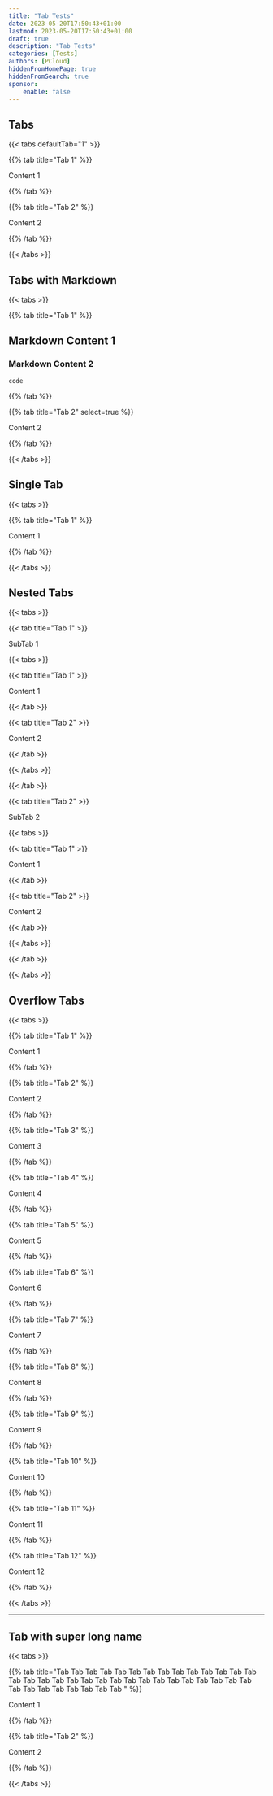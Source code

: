 ```yaml
---
title: "Tab Tests"
date: 2023-05-20T17:50:43+01:00
lastmod: 2023-05-20T17:50:43+01:00
draft: true
description: "Tab Tests"
categories: [Tests]
authors: [PCloud]
hiddenFromHomePage: true
hiddenFromSearch: true
sponsor: 
    enable: false
---
```


<!--more-->

## Tabs 

{{< tabs defaultTab="1" >}}

{{% tab title="Tab 1" %}}

Content 1

{{% /tab %}}

{{% tab title="Tab 2" %}}

Content 2

{{% /tab %}}

{{< /tabs >}}

## Tabs with Markdown

{{< tabs >}}

{{% tab title="Tab 1" %}}

## Markdown Content 1

### Markdown Content 2

```
code
```

{{% /tab %}}

{{% tab title="Tab 2" select=true %}}

Content 2

{{% /tab %}}

{{< /tabs >}}

## Single Tab

{{< tabs >}}

{{% tab title="Tab 1" %}}

Content 1

{{% /tab %}}

{{< /tabs >}}

## Nested Tabs

{{< tabs >}}

{{< tab title="Tab 1" >}}

SubTab 1

{{< tabs >}}

{{< tab title="Tab 1" >}}

Content 1

{{< /tab >}}

{{< tab title="Tab 2" >}}

Content 2

{{< /tab >}}

{{< /tabs >}}

{{< /tab >}}

{{< tab title="Tab 2" >}}

SubTab 2

{{< tabs >}}

{{< tab title="Tab 1" >}}

Content 1

{{< /tab >}}

{{< tab title="Tab 2" >}}

Content 2

{{< /tab >}}

{{< /tabs >}}

{{< /tab >}}

{{< /tabs >}}

## Overflow Tabs

{{< tabs >}}

{{% tab title="Tab 1" %}}

Content 1

{{% /tab %}}

{{% tab title="Tab 2" %}}

Content 2

{{% /tab %}}

{{% tab title="Tab 3" %}}

Content 3

{{% /tab %}}

{{% tab title="Tab 4" %}}

Content 4

{{% /tab %}}

{{% tab title="Tab 5" %}}

Content 5

{{% /tab %}}

{{% tab title="Tab 6" %}}

Content 6

{{% /tab %}}

{{% tab title="Tab 7" %}}

Content 7

{{% /tab %}}

{{% tab title="Tab 8" %}}

Content 8

{{% /tab %}}

{{% tab title="Tab 9" %}}

Content 9

{{% /tab %}}

{{% tab title="Tab 10" %}}

Content 10

{{% /tab %}}

{{% tab title="Tab 11" %}}

Content 11

{{% /tab %}}

{{% tab title="Tab 12" %}}

Content 12

{{% /tab %}}

{{< /tabs >}}

---

## Tab with super long name

{{< tabs >}}

{{% tab title="Tab Tab Tab Tab Tab Tab Tab Tab Tab Tab Tab Tab Tab Tab Tab Tab Tab Tab Tab Tab Tab Tab Tab Tab Tab Tab Tab Tab Tab Tab Tab Tab Tab Tab Tab Tab Tab Tab Tab " %}}

Content 1

{{% /tab %}}

{{% tab title="Tab 2" %}}

Content 2

{{% /tab %}}

{{< /tabs >}}

